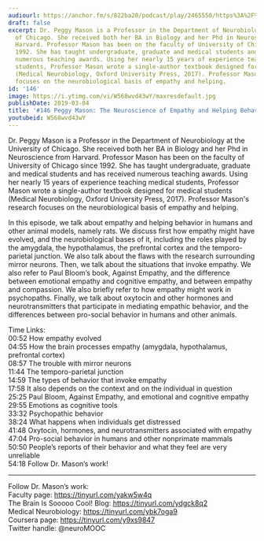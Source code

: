 ```yaml
---
audiourl: https://anchor.fm/s/822ba20/podcast/play/2465550/https%3A%2F%2Fd3ctxlq1ktw2nl.cloudfront.net%2Fproduction%2F2019-1-23%2F10378931-44100-2-ca0c80356fcb2.m4a
draft: false
excerpt: Dr. Peggy Mason is a Professor in the Department of Neurobiology at the University
  of Chicago. She received both her BA in Biology and her Phd in Neuroscience from
  Harvard. Professor Mason has been on the faculty of University of Chicago since
  1992. She has taught undergraduate, graduate and medical students and has received
  numerous teaching awards. Using her nearly 15 years of experience teaching medical
  students, Professor Mason wrote a single-author textbook designed for medical students
  (Medical Neurobiology, Oxford University Press, 2017). Professor Mason's research
  focuses on the neurobiological basis of empathy and helping.
id: '146'
image: https://i.ytimg.com/vi/W568wvd43wY/maxresdefault.jpg
publishDate: 2019-03-04
title: '#146 Peggy Mason: The Neuroscience of Empathy and Helping Behavior'
youtubeid: W568wvd43wY
---
```

<div class="timelinks">

Dr. Peggy Mason is a Professor in the Department of Neurobiology at the University of Chicago. She received both her BA in Biology and her Phd in Neuroscience from Harvard. Professor Mason has been on the faculty of University of Chicago since 1992. She has taught undergraduate, graduate and medical students and has received numerous teaching awards. Using her nearly 15 years of experience teaching medical students, Professor Mason wrote a single-author textbook designed for medical students (Medical Neurobiology, Oxford University Press, 2017). Professor Mason's research focuses on the neurobiological basis of empathy and helping.

In this episode, we talk about empathy and helping behavior in humans and other animal models, namely rats. We discuss first how empathy might have evolved, and the neurobiological bases of it, including the roles played by the amygdala, the hypothalamus, the prefrontal cortex and the temporo-parietal junction. We also talk about the flaws with the research surrounding mirror neurons. Then, we talk about the situations that invoke empathy. We also refer to Paul Bloom’s book, Against Empathy, and the difference between emotional empathy and cognitive empathy, and between empathy and compassion. We also briefly refer to how empathy might work in psychopaths. Finally, we talk about oxytocin and other hormones and neurotransmitters that participate in mediating empathic behavior, and the differences between pro-social behavior in humans and other animals. 

Time Links:  
<time>00:52</time> How empathy evolved  
<time>04:55</time> How the brain processes empathy (amygdala, hypothalamus, prefrontal cortex)                               
<time>08:57</time> The trouble with mirror neurons                 
<time>11:44</time> The temporo-parietal junction                
<time>14:59</time> The types of behavior that invoke empathy    
<time>17:58</time> It also depends on the context and on the individual in question   
<time>25:25</time> Paul Bloom, Against Empathy, and emotional and cognitive empathy              
<time>29:55</time> Emotions as cognitive tools        
<time>33:32</time> Psychopathic behavior    
<time>38:24</time> What happens when individuals get distressed     
<time>41:48</time> Oxytocin, hormones, and neurotransmitters associated with empathy  
<time>47:04</time> Pro-social behavior in humans and other nonprimate mammals     
<time>50:50</time> People’s reports of their behavior and what they feel are very unreliable  
<time>54:18</time> Follow Dr. Mason’s work!      

---

Follow Dr. Mason’s work:  
Faculty page: https://tinyurl.com/yakw5w4q  
The Brain Is Sooooo Cool! Blog: https://tinyurl.com/ydgck8q2  
Medical Neurobiology: https://tinyurl.com/ybk7oga9  
Coursera page: https://tinyurl.com/y9xs9847  
Twitter handle: @neuroMOOC
</div>

